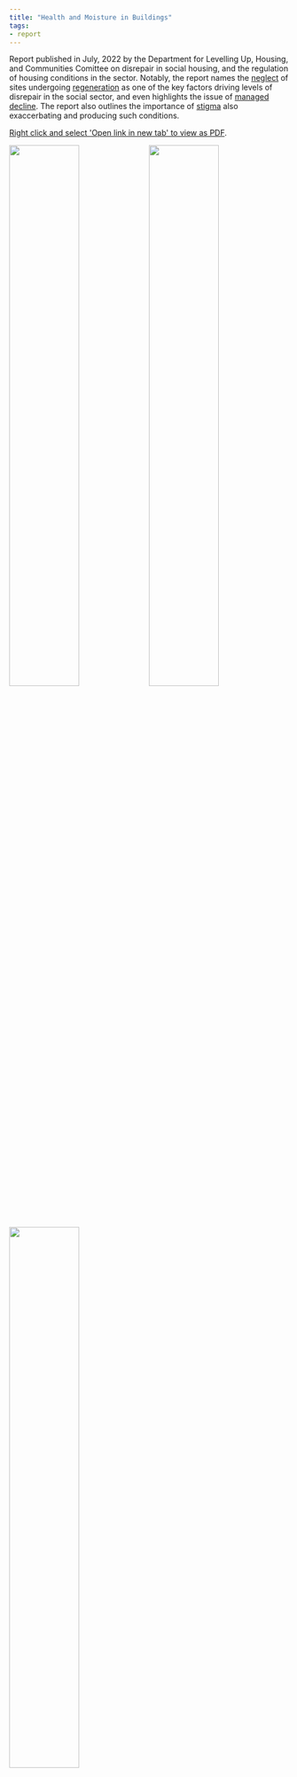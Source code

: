 ```yaml
---
title: "Health and Moisture in Buildings"
tags:
- report
---
```


Report published in July, 2022 by the Department for Levelling Up, Housing, and Communities Comittee on disrepair in social housing, and the regulation of housing conditions in the sector. Notably, the report names the [neglect](cause-effect-affect/neglect) of sites undergoing [regeneration](cause-effect-affect/regeneration) as one of the key factors driving levels of disrepair in the social sector, and even highlights the issue of [managed decline](cause-effect-affect/managed-decline). The report also outlines the importance of [stigma](cause-effect-affect/stigma) also exaccerbating and producing such conditions. 

<a href="https://elaraks.github.io/dampcapital/images/providers/regulation-social-housing.pdf" target="_blank">Right click and select 'Open link in new tab' to view as PDF</a>.

<img src="https://elaraks.github.io/dampcapital/regulation-social-housing-05.jpg" width="50%"/><img src="https://elaraks.github.io/dampcapital/regulation-social-housing-06.jpg" width="50%"/>
<img src="https://elaraks.github.io/dampcapital/regulation-social-housing-07.jpg" width="50%"/>
<p align=center><sub><a href="https://committees.parliament.uk/work/1617/the-regulation-of-social-housing/publications/" target="_blank"><em>Source: DLUHC, 2022</em></a>.</sub></p>
